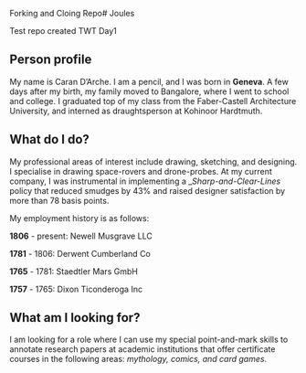 Forking and Cloing Repo# Joules

Test repo created TWT Day1

## Person profile

My name is Caran D’Arche. I am a pencil, and I was born in **Geneva**. A few days after my birth, my family moved to Bangalore, where I went to school and college. I graduated top of my class from the Faber-Castell Architecture University, and interned as draughtsperson at Kohinoor Hardtmuth.

## What do I do?

My professional areas of interest include drawing, sketching, and designing. I specialise in drawing space-rovers and drone-probes.
At my current company, I was instrumental in implementing a __Sharp-and-Clear-Lines_ policy that reduced smudges by 43% and raised designer satisfaction by more than 78 basis points.

My employment history is as follows:

**1806** - present: Newell Musgrave LLC

**1781** - 1806: Derwent Cumberland Co

**1765** - 1781: Staedtler Mars GmbH

**1757** - 1765: Dixon Ticonderoga Inc

## What am I looking for?
I am looking for a role where I can use my special point-and-mark skills to annotate research papers at academic institutions that offer certificate courses in the following areas: _mythology, comics, and card games_.
